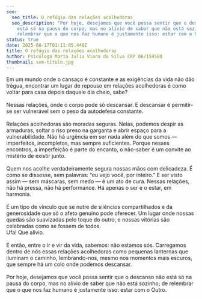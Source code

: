 ```yaml
---
seo:
  seo_title: O refúgio das relações acolhedoras
  seo_description: "Por hoje, desejamos que você possa sentir que o descanso não
    está só na pausa do corpo, mas no alívio de saber que não está sozinho; de
    relembrar que o que nos faz humano é justamente isso: estar com o Outro."
status: true
date: 2025-08-17T01:11:05.448Z
title: O refúgio das relações acolhedoras
author: Psicóloga Maria Julia Viana da Silva CRP 06/159588
thumbnail: sem-título.jpg
---
```

<!--StartFragment-->

Em um mundo onde o cansaço é constante e as exigências da vida não dão trégua, encontrar um lugar de repouso em relações acolhedoras é como voltar para casa depois daquele dia cheio, sabe?\
\
Nessas relações, onde o corpo pode só descansar. E descansar é permitir-se ser vulnerável sem o peso da autodefesa constante.\
\
Relações acolhedoras são moradas seguras. Nelas, podemos despir as armaduras, soltar o riso preso na garganta e abrir espaço para a vulnerabilidade. Não há urgência em ser nada além do que somos — imperfeitos, incompletos, mas sempre suficientes. Porque nesses encontros, a imperfeição é parte do encanto, o não-saber é um convite ao mistério de existir junto.\
\
Quem nos acolhe verdadeiramente segura nossas mãos com delicadeza. É como se dissesse, sem palavras: “eu vejo você, por inteiro.” E ser visto assim — sem máscaras, sem medo — é um ato de cura. Nessas relações, não há pressa, não há performance. Há apenas o ser e o estar, em harmonia.\
\
É um tipo de vínculo que se nutre de silêncios compartilhados e da generosidade que só o afeto genuíno pode oferecer. Um lugar onde nossas quedas são suavizadas pelo toque do outro, e nossas vitórias são celebradas como se fossem de todos.\
Ufa! Que alívio.\
\
E então, entre o ir e vir da vida, sabemos: não estamos sós. Carregamos dentro de nós essas relações acolhedoras como pequenas lanternas que iluminam o caminho, lembrando-nos, mesmo nos momentos mais escuros, que sempre há um colo onde podemos descansar.\
\
Por hoje, desejamos que você possa sentir que o descanso não está só na pausa do corpo, mas no alívio de saber que não está sozinho; de relembrar que o que nos faz humano é justamente isso: estar com o Outro.

<!--EndFragment-->